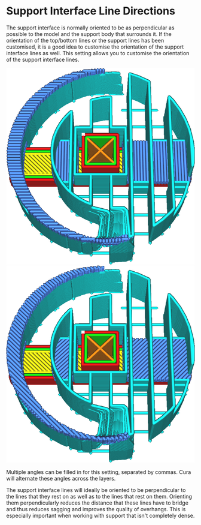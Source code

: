 Support Interface Line Directions
====
The support interface is normally oriented to be as perpendicular as possible to the model and the support body that surrounds it. If the orientation of the top/bottom lines or the support lines has been customised, it is a good idea to customise the orientation of the support interface lines as well. This setting allows you to customise the orientation of the support interface lines.

![Angled at 0° and 90°](images/support_interface_angles_0.png)
![Angled at 45° and 135°](images/support_interface_angles_45.png)

Multiple angles can be filled in for this setting, separated by commas. Cura will alternate these angles across the layers.

The support interface lines will ideally be oriented to be perpendicular to the lines that they rest on as well as to the lines that rest on them. Orienting them perpendicularly reduces the distance that these lines have to bridge and thus reduces sagging and improves the quality of overhangs. This is especially important when working with support that isn't completely dense.